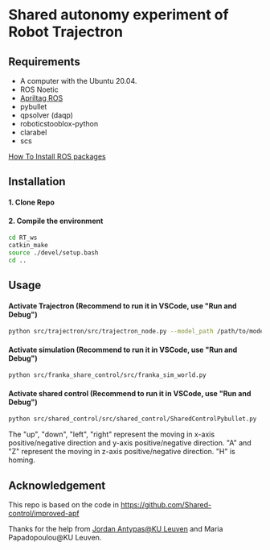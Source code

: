 # Shared autonomy experiment of Robot Trajectron

## Requirements

-   A computer with the Ubuntu 20.04.
-   ROS Noetic
-   [Apriltag ROS](https://github.com/AprilRobotics/apriltag_ros)
-   pybullet
-   qpsolver (daqp)
-   roboticstooblox-python
-   clarabel
-   scs

[How To Install ROS packages](https://industrial-training-master.readthedocs.io/en/melodic/_source/session1/Installing-Existing-Packages.html)

## Installation

#### 1. Clone Repo 

#### 2. Compile the environment

```bash
cd RT_ws
catkin_make
source ./devel/setup.bash
cd ..
```

## Usage
#### Activate Trajectron (Recommend to run it in VSCode, use "Run and Debug")

``` bash
python src/trajectron/src/trajectron_node.py --model_path /path/to/model
```

#### Activate simulation (Recommend to run it in VSCode, use "Run and Debug")

``` bash
python src/franka_share_control/src/franka_sim_world.py 
```

#### Activate shared control (Recommend to run it in VSCode, use "Run and Debug")

``` bash
python src/shared_control/src/shared_control/SharedControlPybullet.py
```

The "up", "down", "left", "right" represent the moving in x-axis positive/negative direction and y-axis positive/negative direction. "A" and "Z" represent the moving in z-axis positive/negative direction. "H" is homing. 

## Acknowledgement

This repo is based on the code in https://github.com/Shared-control/improved-apf

Thanks for the help from [Jordan Antypas@KU Leuven](https://github.com/jadipas) and Maria Papadopoulou@KU Leuven.
